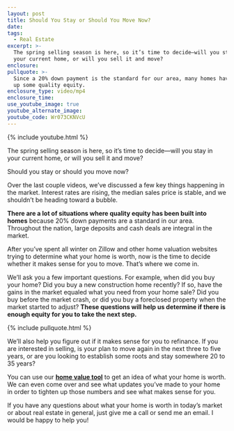 ```yaml
---
layout: post
title: Should You Stay or Should You Move Now?
date:
tags:
  - Real Estate
excerpt: >-
  The spring selling season is here, so it’s time to decide—will you stay in
  your current home, or will you sell it and move?
enclosure:
pullquote: >-
  Since a 20% down payment is the standard for our area, many homes have built
  up some quality equity.
enclosure_type: video/mp4
enclosure_time:
use_youtube_image: true
youtube_alternate_image:
youtube_code: Wr073CKNVcU
---
```


{% include youtube.html %}

The spring selling season is here, so it’s time to decide—will you stay in your current home, or will you sell it and move?

Should you stay or should you move now?&nbsp;

Over the last couple videos, we’ve discussed a few key things happening in the market. Interest rates are rising, the median sales price is stable, and we shouldn’t be heading toward a bubble.&nbsp;

**There are a lot of situations where quality equity has been built into homes** because 20% down payments are a standard in our area. Throughout the nation, large deposits and cash deals are integral in the market.&nbsp;

After you’ve spent all winter on Zillow and other home valuation websites trying to determine what your home is worth, now is the time to decide whether it makes sense for you to move. That’s where we come in.&nbsp;

We’ll ask you a few important questions. For example, when did you buy your home? Did you buy a new construction home recently? If so, have the gains in the market equaled what you need from your home sale? Did you buy before the market crash, or did you buy a foreclosed property when the market started to adjust? **These questions will help us determine if there is enough equity for you to take the next step.**

{% include pullquote.html %}

We’ll also help you figure out if it makes sense for you to refinance. If you are interested in selling, is your plan to move again in the next three to five years, or are you looking to establish some roots and stay somewhere 20 to 35 years?&nbsp;

You can use our **[home value tool](http://www.rioloresidentialgroup.com/cma/property-valuation/)**&nbsp;to get an idea of what your home is worth. We can even come over and see what updates you’ve made to your home in order to tighten up those numbers and see what makes sense for you.

If you have any questions about what your home is worth in today’s market or about real estate in general, just give me a call or send me an email. I would be happy to help you!<br>&nbsp;